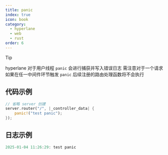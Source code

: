 ```yaml
---
title: panic
index: true
icon: book
category:
  - hyperlane
  - web
  - rust
order: 6
---
```


> [!tip]
> hyperlane 对于用户线程 `panic` 会进行捕获并写入错误日志
> 需注意对于一个请求如果在任一中间件环节触发 `panic` 后续注册的路由处理函数将不会执行

## 代码示例

```rust
// 省略 server 创建
server.router("/", |_controller_data| {
    panic!("test panic");
});
```

## 日志示例

```rust
2025-01-04 11:26:29: test panic
```

<Bottom />
